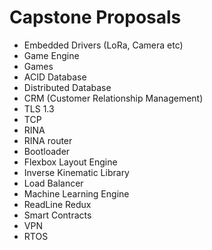 # Capstone Proposals

- Embedded Drivers (LoRa, Camera etc)
- Game Engine
- Games
- ACID Database
- Distributed Database
- CRM (Customer Relationship Management)
- TLS 1.3
- TCP
- RINA
- RINA router
- Bootloader
- Flexbox Layout Engine
- Inverse Kinematic Library
- Load Balancer
- Machine Learning Engine
- ReadLine Redux
- Smart Contracts
- VPN
- RTOS
